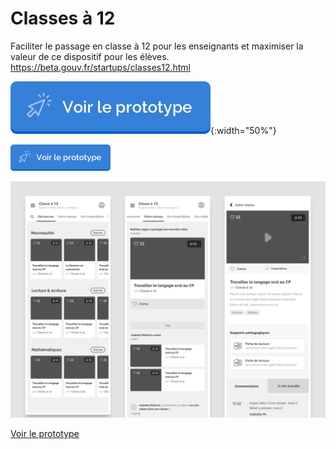# Classes à 12

Faciliter le passage en classe à 12 pour les enseignants et maximiser la valeur de ce dispositif pour les élèves.
https://beta.gouv.fr/startups/classes12.html

[![Voir le prototype](../docs/prototype.png?raw=true "Voir le prototype")](https://jeremiecook.github.io/beta.gouv.fr-ux/classesa12/){:width="50%"}

[<img src="../docs/prototype.png?raw=true" width="160px" alt="Voir le prototype">](https://jeremiecook.github.io/beta.gouv.fr-ux/classesa12/)




![Classes à 12](classesa12.png?raw=true "Classes à 12")

[Voir le prototype](https://jeremiecook.github.io/beta.gouv.fr-ux/classesa12/)
